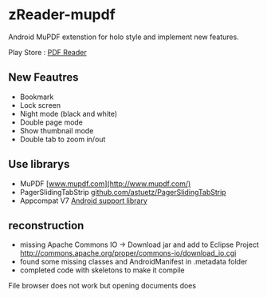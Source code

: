 zReader-mupdf
=============

Android MuPDF extenstion for holo style and implement new features.

Play Store : [PDF Reader](https://play.google.com/store/apps/details?id=com.zreader.main)

## New Feautres

* Bookmark
* Lock screen
* Night mode (black and white)
* Double page mode
* Show thumbnail mode
* Double tab to zoom in/out

## Use librarys

* MuPDF [www.mupdf.com](http://www.mupdf.com/)
* PagerSlidingTabStrip [github.com/astuetz/PagerSlidingTabStrip](https://github.com/astuetz/PagerSlidingTabStrip)
* Appcompat V7 [Android support library](https://developer.android.com/tools/support-library/features.html)

## reconstruction

* missing Apache Commons IO -> Download jar and add to Eclipse Project http://commons.apache.org/proper/commons-io/download_io.cgi
* found some missing classes and AndroidManifest in .metadata folder
* completed code with skeletons to make it compile

File browser does not work but opening documents does